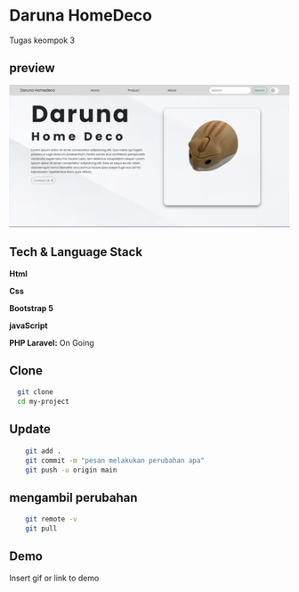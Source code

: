 # Daruna HomeDeco

Tugas keompok 3

## preview

![Logo](/img/ssreadme/Preview.png)

## Tech & Language Stack

**Html**

**Css**

**Bootstrap 5**

**javaScript**

**PHP Laravel:** On Going

## Clone

```bash
  git clone
  cd my-project
```

## Update

```bash
    git add .
    git commit -m "pesan melakukan perubahan apa"
    git push -u origin main
```

## mengambil perubahan

```bash
    git remote -v
    git pull
```

## Demo

Insert gif or link to demo
